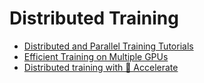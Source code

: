 # Distributed Training

- [Distributed and Parallel Training Tutorials](https://pytorch.org/tutorials/distributed/home.html)
- [Efficient Training on Multiple GPUs](https://huggingface.co/docs/transformers/en/perf_train_gpu_many)
- [Distributed training with 🤗 Accelerate](https://huggingface.co/docs/transformers/en/accelerate)